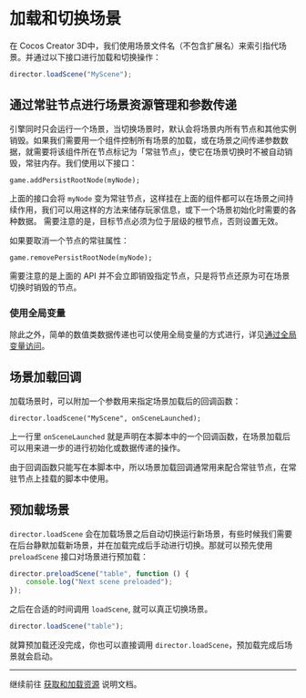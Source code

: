 # 加载和切换场景

在 Cocos Creator 3D中，我们使用场景文件名（不包含扩展名）来索引指代场景。并通过以下接口进行加载和切换操作：

```ts
director.loadScene("MyScene");
```

## 通过常驻节点进行场景资源管理和参数传递

引擎同时只会运行一个场景，当切换场景时，默认会将场景内所有节点和其他实例销毁。如果我们需要用一个组件控制所有场景的加载，或在场景之间传递参数数据，就需要将该组件所在节点标记为「常驻节点」，使它在场景切换时不被自动销毁，常驻内存。我们使用以下接口：

`game.addPersistRootNode(myNode);`

上面的接口会将 `myNode` 变为常驻节点，这样挂在上面的组件都可以在场景之间持续作用，我们可以用这样的方法来储存玩家信息，或下一个场景初始化时需要的各种数据。
需要注意的是，目标节点必须为位于层级的根节点，否则设置无效。

如果要取消一个节点的常驻属性：

`game.removePersistRootNode(myNode);`

需要注意的是上面的 API 并不会立即销毁指定节点，只是将节点还原为可在场景切换时销毁的节点。


### 使用全局变量

除此之外，简单的数值类数据传递也可以使用全局变量的方式进行，详见[通过全局变量访问](access-node-component.md#global_variable)。


## 场景加载回调

加载场景时，可以附加一个参数用来指定场景加载后的回调函数：

`director.loadScene("MyScene", onSceneLaunched);`

上一行里 `onSceneLaunched` 就是声明在本脚本中的一个回调函数，在场景加载后可以用来进一步的进行初始化或数据传递的操作。

由于回调函数只能写在本脚本中，所以场景加载回调通常用来配合常驻节点，在常驻节点上挂载的脚本中使用。


## 预加载场景

`director.loadScene` 会在加载场景之后自动切换运行新场景，有些时候我们需要在后台静默加载新场景，并在加载完成后手动进行切换。那就可以预先使用 `preloadScene` 接口对场景进行预加载：

```ts
director.preloadScene("table", function () {
    console.log("Next scene preloaded");
});
```

之后在合适的时间调用 `loadScene`, 就可以真正切换场景。

```ts
director.loadScene("table");
```

就算预加载还没完成，你也可以直接调用 `director.loadScene`，预加载完成后场景就会启动。


---

继续前往 [获取和加载资源](load-assets.md) 说明文档。